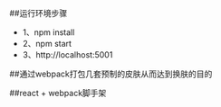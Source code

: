 
##运行环境步骤
* 1、npm install
* 2、npm start
* 3、http://localhost:5001
  
##通过webpack打包几套预制的皮肤从而达到换肤的目的

##react + webpack脚手架